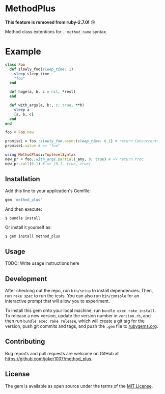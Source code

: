 # MethodPlus

**This feature is removed from ruby-2.7.0!** :cry:

Method class extentions for `.:method_name` syntax.

# Example

```ruby
class Foo
  def slowly_foo(sleep_time: 1)
    sleep sleep_time
    "foo"
  end

  def hoge(a, b, c = nil, *rest)
  end

  def with_args(a, b:, c: true, **h)
    sleep a
    [a, b, c]
  end
end

foo = Foo.new

promise1 = foo.:slowly_foo.async(sleep_time: 0.1) # return Concurrent::Promises::Future by concurrent-ruby
promise1.value # => "foo"

using MethodPlus::ToplevelSyntax
new_pr = foo.:with_args.partial(_any, b: true) # => return Proc
new_pr.call(0.1) # => [0.1, true, true]
```

## Installation

Add this line to your application's Gemfile:

```ruby
gem 'method_plus'
```

And then execute:

    $ bundle install

Or install it yourself as:

    $ gem install method_plus

## Usage

TODO: Write usage instructions here

## Development

After checking out the repo, run `bin/setup` to install dependencies. Then, run `rake spec` to run the tests. You can also run `bin/console` for an interactive prompt that will allow you to experiment.

To install this gem onto your local machine, run `bundle exec rake install`. To release a new version, update the version number in `version.rb`, and then run `bundle exec rake release`, which will create a git tag for the version, push git commits and tags, and push the `.gem` file to [rubygems.org](https://rubygems.org).

## Contributing

Bug reports and pull requests are welcome on GitHub at https://github.com/joker1007/method_plus.

## License

The gem is available as open source under the terms of the [MIT License](https://opensource.org/licenses/MIT).
